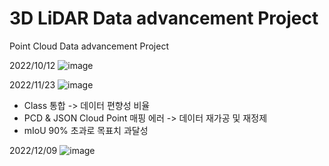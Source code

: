 # 3D LiDAR Data advancement Project
Point Cloud Data advancement Project

2022/10/12
 ![image](https://user-images.githubusercontent.com/85321962/209616767-77271046-403c-4413-8aa6-b038b5a55b7c.png)

2022/11/23
 ![image](https://user-images.githubusercontent.com/85321962/209616865-f2618643-3814-4b6f-aef9-8d4fc9d295ee.png)




- Class 통합 -> 데이터 편향성 비율 
- PCD & JSON Cloud Point 매핑 에러 -> 데이터 재가공 및 재정제 
- mIoU 90% 초과로 목표치 과달성

2022/12/09
 ![image](https://user-images.githubusercontent.com/85321962/209616914-ab70f7b6-477a-4190-b91e-505f089d0eb6.png)
